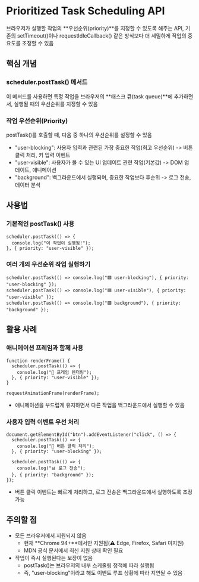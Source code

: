 # Prioritized Task Scheduling API

브라우저가 실행할 작업의 **우선순위(priority)**를 지정할 수 있도록 해주는 API, 기존의 setTimeout()이나 requestIdleCallback() 같은 방식보다 더 세밀하게 작업의 중요도를 조정할 수 있음

## 핵심 개념

### scheduler.postTask() 메서드

이 메서드를 사용하면 특정 작업을 브라우저의 **태스크 큐(task queue)**에 추가하면서, 실행될 때의 우선순위를 지정할 수 있음

### 작업 우선순위(Priority)

postTask()를 호출할 때, 다음 중 하나의 우선순위를 설정할 수 있음

- "user-blocking": 사용자 입력과 관련된 가장 중요한 작업(최고 우선순위) -> 버튼 클릭 처리, 키 입력 이벤트
- "user-visible": 사용자가 볼 수 있는 UI 업데이트 관련 작업(기본값) -> DOM 업데이트, 애니메이션
- "background": 백그라운드에서 실행되며, 중요한 작업보다 후순위 -> 로그 전송, 데이터 분석

## 사용법

### 기본적인 postTask() 사용

```
scheduler.postTask(() => {
  console.log("이 작업이 실행됨!");
}, { priority: "user-visible" });
```

### 여러 개의 우선순위 작업 실행하기

```
scheduler.postTask(() => console.log("🟥 user-blocking"), { priority: "user-blocking" });
scheduler.postTask(() => console.log("🟦 user-visible"), { priority: "user-visible" });
scheduler.postTask(() => console.log("🟩 background"), { priority: "background" });
```

## 활용 사례

### 애니메이션 프레임과 함께 사용

```
function renderFrame() {
  scheduler.postTask(() => {
    console.log("🔵 프레임 렌더링");
  }, { priority: "user-visible" });
}

requestAnimationFrame(renderFrame);
```

- 애니메이션을 부드럽게 유지하면서 다른 작업을 백그라운드에서 실행할 수 있음

### 사용자 입력 이벤트 우선 처리

```
document.getElementById("btn").addEventListener("click", () => {
  scheduler.postTask(() => {
    console.log("🚀 버튼 클릭 처리");
  }, { priority: "user-blocking" });

  scheduler.postTask(() => {
    console.log("📊 로그 전송");
  }, { priority: "background" });
});
```

- 버튼 클릭 이벤트는 빠르게 처리하고, 로그 전송은 백그라운드에서 실행하도록 조정 가능

## 주의할 점


- 모든 브라우저에서 지원되지 않음
  - 현재 **Chrome 94+**에서만 지원됨(⚠️ Edge, Firefox, Safari 미지원)
  - MDN 공식 문서에서 최신 지원 상태 확인 필요
- 작업이 즉시 실행된다는 보장이 없음
  - postTask()는 브라우저의 내부 스케줄링 정책에 따라 실행됨
  - 즉, "user-blocking"이라고 해도 이벤트 루프 상황에 따라 지연될 수 있음
